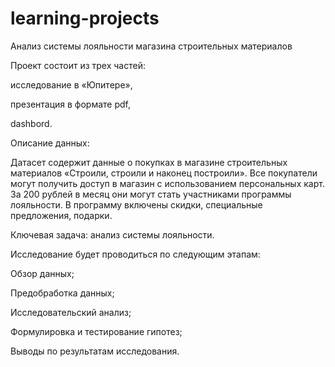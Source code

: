 # learning-projects
Анализ системы лояльности магазина строительных материалов

Проект состоит из трех частей:

исследование в «Юпитере»,

презентация в формате pdf, 

dashbord.

Описание данных:

Датасет содержит данные о покупках в магазине строительных материалов «Строили, строили и наконец построили». 
Все покупатели могут получить доступ в магазин с использованием персональных карт. 
За 200 рублей в месяц они могут стать участниками программы лояльности. 
В программу включены скидки, специальные предложения, подарки.

Ключевая задача: анализ системы лояльности.

Исследование будет проводиться по следующим этапам:

Обзор данных;

Предобработка данных;

Исследовательский анализ;

Формулировка и тестирование гипотез;

Выводы по результатам исследования.
